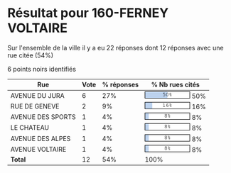 # Résultat pour 160-FERNEY VOLTAIRE

Sur l'ensemble de la ville il y a eu 22 réponses dont 12 réponses avec une rue citée (54%)

6 points noirs identifiés

| Rue | Vote | % réponses | % Nb rues cités|
|-----|------|------------|----------------|
| AVENUE DU JURA | 6 | 27% | <img src="../../img/bar_50.gif" />&nbsp;50%|
| RUE DE GENEVE | 2 | 9% | <img src="../../img/bar_16.gif" />&nbsp;16%|
| AVENUE DES SPORTS | 1 | 4% | <img src="../../img/bar_8.gif" />&nbsp;8%|
| LE CHATEAU | 1 | 4% | <img src="../../img/bar_8.gif" />&nbsp;8%|
| AVENUE DES ALPES | 1 | 4% | <img src="../../img/bar_8.gif" />&nbsp;8%|
| AVENUE VOLTAIRE | 1 | 4% | <img src="../../img/bar_8.gif" />&nbsp;8%|
| **Total** | 12 | 54% | 100%|
